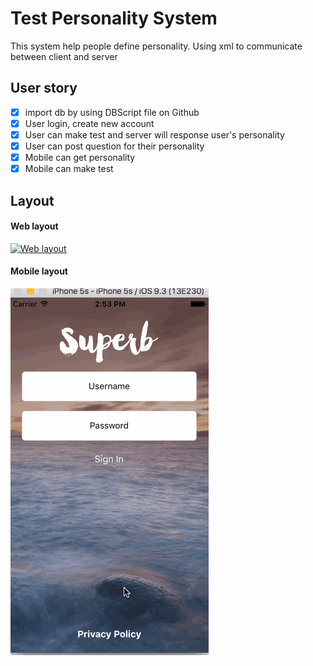 # Test Personality System
This system help people define personality. Using xml to communicate between client and server

## User story
- [x] import db by using DBScript file on Github
- [x] User login, create new account
- [x] User can make test and server will response user's personality
- [x] User can post question for their personality
- [x] Mobile can get personality 
- [x] Mobile can make test 

## Layout
#### Web layout
[![Web layout](http://img.youtube.com/vi/YfL76iLADrQ/0.jpg)](https://youtu.be/YfL76iLADrQ "XMLProjectWeb ")

#### Mobile layout
![Mobile layout](https://github.com/thanhtan1105/Test-Personality-System/blob/master/ReplicatingiOS.gif)

